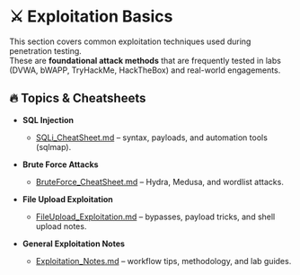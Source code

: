 # ⚔️ Exploitation Basics

This section covers common exploitation techniques used during penetration testing.  
These are **foundational attack methods** that are frequently tested in labs (DVWA, bWAPP, TryHackMe, HackTheBox) and real-world engagements.  

## 🔥 Topics & Cheatsheets

- **SQL Injection**
  - [SQLi_CheatSheet.md](SQLi_CheatSheet.md) – syntax, payloads, and automation tools (sqlmap).
  
- **Brute Force Attacks**
  - [BruteForce_CheatSheet.md](BruteForce_CheatSheet.md) – Hydra, Medusa, and wordlist attacks.
  
- **File Upload Exploitation**
  - [FileUpload_Exploitation.md](FileUpload_Exploitation.md) – bypasses, payload tricks, and shell upload notes.
  
- **General Exploitation Notes**
  - [Exploitation_Notes.md](Exploitation_Notes.md) – workflow tips, methodology, and lab guides.
